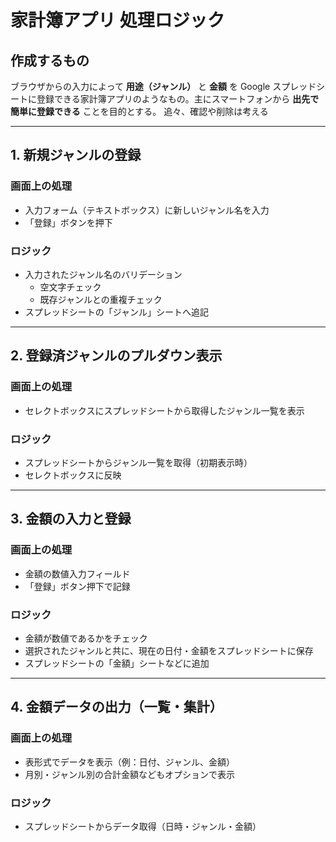 # 家計簿アプリ 処理ロジック

## 作成するもの

ブラウザからの入力によって **用途（ジャンル）** と **金額** を Google スプレッドシートに登録できる家計簿アプリのようなもの。主にスマートフォンから **出先で簡単に登録できる** ことを目的とする。
追々、確認や削除は考える

---

## 1. 新規ジャンルの登録

### 画面上の処理

- 入力フォーム（テキストボックス）に新しいジャンル名を入力
- 「登録」ボタンを押下

### ロジック

- 入力されたジャンル名のバリデーション
  - 空文字チェック
  - 既存ジャンルとの重複チェック
- スプレッドシートの「ジャンル」シートへ追記

---

## 2. 登録済ジャンルのプルダウン表示

### 画面上の処理

- セレクトボックスにスプレッドシートから取得したジャンル一覧を表示

### ロジック

- スプレッドシートからジャンル一覧を取得（初期表示時）
- セレクトボックスに反映

---

## 3. 金額の入力と登録

### 画面上の処理

- 金額の数値入力フィールド
- 「登録」ボタン押下で記録

### ロジック

- 金額が数値であるかをチェック
- 選択されたジャンルと共に、現在の日付・金額をスプレッドシートに保存
- スプレッドシートの「金額」シートなどに追加

---

## 4. 金額データの出力（一覧・集計）

### 画面上の処理

- 表形式でデータを表示（例：日付、ジャンル、金額）
- 月別・ジャンル別の合計金額などもオプションで表示

### ロジック

- スプレッドシートからデータ取得（日時・ジャンル・金額）
